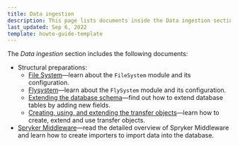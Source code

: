 ```yaml
---
title: Data ingestion
description: This page lists documents inside the Data ingestion section
last_updated: Sep 6, 2022
template: howto-guide-template
---
```


The *Data ingestion* section includes the following documents:

* Structural preparations:
  * [File System](/docs/scos/dev/back-end-development/data-manipulation/data-ingestion/structural-preparations/file-system.html)—learn about the `FileSystem` module and its configuration.
  * [Flysystem](/docs/scos/dev/back-end-development/data-manipulation/data-ingestion/structural-preparations/flysystem.html)—learn about the `FlySystem` module and its configuration.
  * [Extending the database schema](/docs/scos/dev/back-end-development/data-manipulation/data-ingestion/structural-preparations/extending-the-database-schema.html)—find out how to extend database tables by adding new fields.
  * [Creating, using, and extending the transfer objects](/docs/scos/dev/back-end-development/data-manipulation/data-ingestion/structural-preparations/creating-using-and-extending-the-transfer-objects.html)—learn how to create, extend and use transfer objects.
* [Spryker Middleware](/docs/scos/dev/back-end-development/data-manipulation/data-ingestion/spryker-middleware.html)—read the detailed overview of Spryker Middleware and learn how to create importers to import data into the database.

